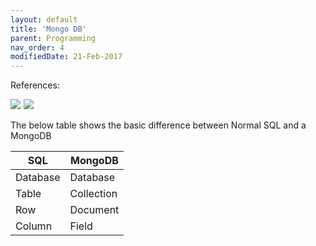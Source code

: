 ```yaml
---
layout: default
title: 'Mongo DB'
parent: Programming
nav_order: 4
modifiedDate: 21-Feb-2017
---
```

References:
<td>
<tr>
<a target="_blank"  href="https://www.amazon.in/gp/product/9350233991/ref=as_li_tl?ie=UTF8&camp=3638&creative=24630&creativeASIN=9350233991&linkCode=as2&tag=rjkani-21&linkId=195d9f67e453766637ec0ee868b2827f"><img border="0" src="//ws-in.amazon-adsystem.com/widgets/q?_encoding=UTF8&MarketPlace=IN&ASIN=9350233991&ServiceVersion=20070822&ID=AsinImage&WS=1&Format=_SL160_&tag=rjkani-21" ></a><img src="//ir-in.amazon-adsystem.com/e/ir?t=rjkani-21&l=am2&o=31&a=9350233991" width="1" height="1" border="0" alt="" style="border:none !important; margin:0px !important;" />
</tr>
<tr>
<a target="_blank"  href="https://www.amazon.in/gp/product/9351102696/ref=as_li_tl?ie=UTF8&camp=3638&creative=24630&creativeASIN=9351102696&linkCode=as2&tag=rjkani-21&linkId=78b50c1e7a48fcb4f122367b55c352b7"><img border="0" src="//ws-in.amazon-adsystem.com/widgets/q?_encoding=UTF8&MarketPlace=IN&ASIN=9351102696&ServiceVersion=20070822&ID=AsinImage&WS=1&Format=_SL160_&tag=rjkani-21" ></a><img src="//ir-in.amazon-adsystem.com/e/ir?t=rjkani-21&l=am2&o=31&a=9351102696" width="1" height="1" border="0" alt="" style="border:none !important; margin:0px !important;" />
</tr>
</td>

The below table shows the basic difference between Normal SQL and a MongoDB

| SQL      | MongoDB    |
|----------|------------|
| Database | Database   |
| Table    | Collection |
| Row      | Document   |
| Column   | Field      |
